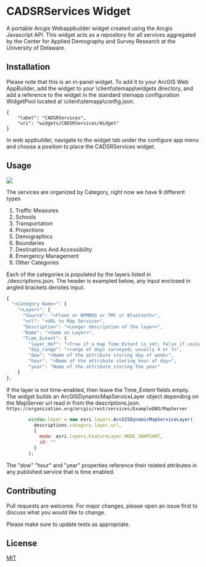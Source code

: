 # CADSRServices Widget

A portable Arcgis Webappbuilder widget created using the Arcgis Javascript API. This widget acts as a repository for all services aggregated by the Center for Applied Demography and Survey Research at the University of Delaware. 

## Installation

Please note that this is an in-panel widget. To add it to your ArcGIS Web AppBuilder, add the widget to your \client\stemapp\widgets directory, and add a reference to the widget in the standard stemapp configuration WidgetPool located at \client\stemapp\config.json. 

 

    {
    	"label": "CADSRServices",
    	"uri": "widgets/CADSRServices/Widget"
    }

In web appbuilder, navigate to the widget tab under the configure app menu and choose a position to place the CADSRServices widget.



## Usage
![](http://g.recordit.co/1wlGoCAoIX.gif )

The services are organized by Category, right now we have 9 different types

1. Traffic Measures		
2. Schools
3. Transportation		
4. Projections
5. Demographics		
6. Boundaries
7. Destinations And Accessibility		
8. Emergency Management
9. Other Categories

Each of the categories is populated by the layers listed in ./descriptions.json. The header is exampled below, any input enclosed in angled brackets denotes input.

```javascript
{
  "<Category Name>": {
    "<Layer>": {
      "Source": "<Fleet or NPMRDS or TMC or Bluetooth>",
      "url": "<URL to Map Service>",
      "Description": "<Longer description of the layer>",
      "Name": "<Same as Layer>",
      "Time_Extent": {
        "layer_def": "<True if a map Time Extent is set; False if using Layer Definitions>",
        "day_range": "<range of days surveyed; usually 4 or 7>",
        "dow": "<Name of the attribute storing day of week>",
        "hour": "<Name of the attribute storing hour of day>",
        "year": "Name of the attribute storing the year"
    }
},
```

If the layer is not time-enabled, then leave the Time_Extent fields empty.
The widget builds an ArcGISDynamicMapServiceLayer object depending on the MapServer url read in from the descriptions.json. 
`https://organization.org/arcgis/rest/services/ExampleDBO/MapServer`

```javascript
        window.layer = new esri.layers.ArcGISDynamicMapServiceLayer(
          descriptions.category.layer.url,
          {
            mode: esri.layers.FeatureLayer.MODE_SNAPSHOT,
            id: ""
          }
        );
```
The "dow" "hour" and "year" properties reference their related attributes in any published service that is time enabled. 

## Contributing
Pull requests are welcome. For major changes, please open an issue first to discuss what you would like to change.

Please make sure to update tests as appropriate.

## License
[MIT](https://choosealicense.com/licenses/mit/)